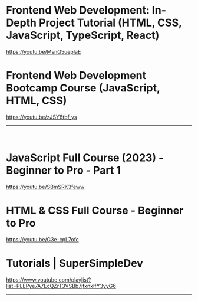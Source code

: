 # Frontend Web Development: In-Depth Project Tutorial (HTML, CSS, JavaScript, TypeScript, React)

https://youtu.be/MsnQ5uepIaE

# Frontend Web Development Bootcamp Course (JavaScript, HTML, CSS)

https://youtu.be/zJSY8tbf_ys

<hr>

<br>

# JavaScript Full Course (2023) - Beginner to Pro - Part 1

https://youtu.be/SBmSRK3feww


# HTML & CSS Full Course - Beginner to Pro

https://youtu.be/G3e-cpL7ofc

# Tutorials | SuperSimpleDev

https://www.youtube.com/playlist?list=PLEPye7A7EcQZrT3VSBb7jtxnxIfY3yyG6

<hr>
